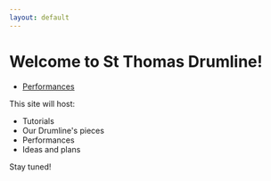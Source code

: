 ```yaml
---
layout: default
---
```


# Welcome to St Thomas Drumline!

- [Performances](./performances.md)
  
This site will host:
- Tutorials
- Our Drumline's pieces
- Performances
- Ideas and plans

Stay tuned!
